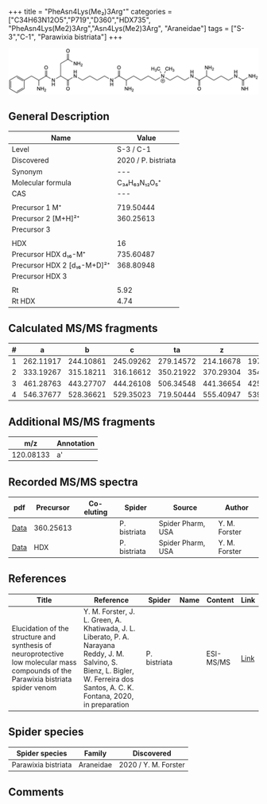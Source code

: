 +++
title = "PheAsn4Lys(Me₂)3Arg⁺"
categories = ["C34H63N12O5","P719","D360","HDX735",
"PheAsn4Lys(Me2)3Arg","Asn4Lys(Me2)3Arg",
"Araneidae"]
tags = ["S-3","C-1",
"Parawixia bistriata"]
+++

![](/img/PheAsn4Lys(Me2)3Arg.png)

## General Description

| Name                       | Value              |
|----------------------------|--------------------|
| Level                      | S-3 / C-1          |
| Discovered                 | 2020 / P. bistriata |
| Synonym                    | ---                |
| Molecular formula          | C₃₄H₆₃N₁₂O₅⁺                   |
| CAS                        | ---                |
|                            |                    |
| Precursor 1  M⁺         | 719.50444                   |
| Precursor 2 [M+H]²⁺       | 360.25613                   |
| Precursor 3                |                    |
|                            |                    |
| HDX                        | 16                   |
| Precursor HDX    d₁₆-M⁺   | 735.60487                   |
| Precursor HDX 2 [d₁₆-M+D]²⁺ | 368.80948                    |
| Precursor HDX 3            |                    |
|                            |                    |
| Rt                         | 5.92                   |
| Rt HDX                     | 4.74                   |

## Calculated MS/MS fragments

| # | a         | b         | c         | ta        | z         | y         | tz        |
|---|-----------|-----------|-----------|-----------|-----------|-----------|-----------|
| 1 | 262.11917 | 244.10861 | 245.09262 | 279.14572 | 214.16678 | 197.14023 | 259.22463 |
| 2 | 333.19267 | 315.18211 | 316.16612 | 350.21922 | 370.29304 | 354.27432 | 387.31959 |
| 3 | 461.28763 | 443.27707 | 444.26108 | 506.34548 | 441.36654 | 425.34782 | 458.39309 |
| 4 | 546.37677 | 528.36621 | 529.35023 | 719.50444 | 555.40947 | 539.39075 | 572.43602 |

## Additional MS/MS fragments

| m/z | Annotation |
|-----|------------|
| 120.08133    | a'           |

## Recorded MS/MS spectra

| pdf                                             | Precursor | Co-eluting | Spider      | Source                       | Author        |
|-------------------------------------------------|-----------|------------|-------------|------------------------------|---------------|
| [Data](/pdf/P-bistriata/719_PheAsn4Lys(Me2)3Arg_Pb_2.pdf) | 360.25613 |           | P. bistriata | Spider Pharm, USA | Y. M. Forster |
| [Data](/pdf/P-bistriata/719_PheAsn4Lys(Me2)3Arg_Pb_2_HDX.pdf) | HDX |           | P. bistriata | Spider Pharm, USA | Y. M. Forster |


## References

| Title | Reference | Spider | Name | Content | Link |
|-------|-----------|--------|------|---------|------|
| Elucidation of the structure and synthesis of neuroprotective low molecular mass compounds of the Parawixia bistriata spider venom      | Y. M. Forster, J. L. Green, A. Khatiwada, J. L. Liberato, P. A. Narayana Reddy, J. M. Salvino, S. Bienz, L. Bigler, W. Ferreira dos Santos, A. C. K. Fontana, 2020, in preparation          | P. bistriata       |      | ESI-MS/MS        | [Link](unknown)     |

## Spider species

| Spider species     | Family     | Discovered           |
|--------------------|------------|----------------------|
| Parawixia bistriata | Araneidae | 2020 / Y. M. Forster |


## Comments